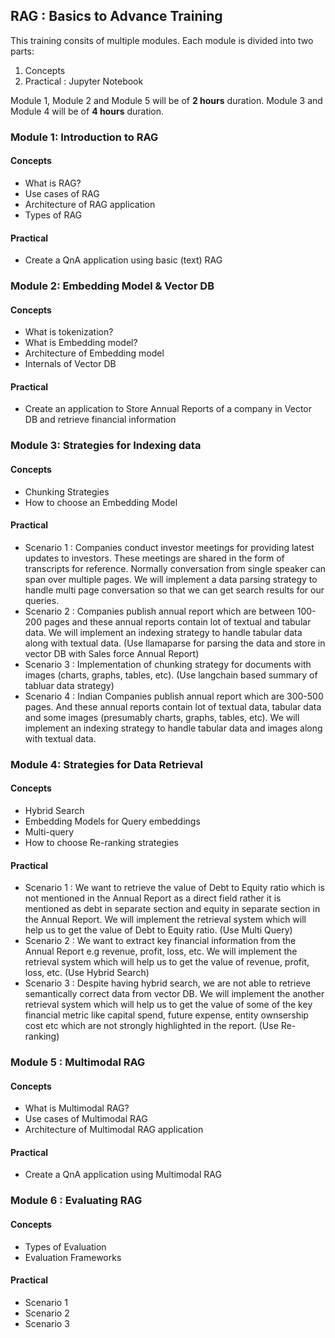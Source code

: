 ## RAG : Basics to Advance Training 

This training consits of multiple modules. Each module is divided into two parts: 

1. Concepts
2. Practical : Jupyter Notebook

Module 1, Module 2 and Module 5 will be of **2 hours** duration.
Module 3 and Module 4 will be of **4 hours** duration.

### Module 1: Introduction to RAG

#### Concepts

* What is RAG?
* Use cases of RAG
* Architecture of RAG application
* Types of RAG

#### Practical

* Create a QnA application using basic (text) RAG


### Module 2: Embedding Model & Vector DB

#### Concepts

* What is tokenization?
* What is Embedding model?
* Architecture of Embedding model
* Internals of Vector DB

#### Practical

* Create an application to Store Annual Reports of a company in Vector DB and retrieve financial information


### Module 3: Strategies for Indexing data

#### Concepts

* Chunking Strategies
* How to choose an Embedding Model

#### Practical

* Scenario 1 : Companies conduct investor meetings for providing latest updates to investors. These meetings are shared in the form of transcripts for reference. Normally conversation from single speaker can span over multiple pages. We will implement a data parsing strategy to handle multi page conversation so that we can get search results for our queries. 
* Scenario 2 : Companies publish annual report which are between 100-200 pages and these annual reports contain lot of textual and tabular data. We will implement an indexing strategy to handle tabular data along with textual data. (Use llamaparse for parsing the data and store in vector DB with Sales force Annual Report)
* Scenario 3 : Implementation of chunking strategy for documents with images (charts, graphs, tables, etc).  (Use langchain based summary of tabluar data strategy)
* Scenario 4 : Indian Companies publish annual report which are 300-500 pages. And these annual reports contain lot of textual data, tabular data and some images (presumably charts, graphs, tables, etc). We will implement an indexing strategy to handle tabular data and images along with textual data.

### Module 4: Strategies for Data Retrieval 

#### Concepts

* Hybrid Search
* Embedding Models for Query embeddings
* Multi-query
* How to choose Re-ranking strategies

#### Practical

* Scenario 1 : We want to retrieve the value of Debt to Equity ratio which is not mentioned in the Annual Report as a direct field rather it is mentioned as debt in separate section and equity in separate section in the Annual Report. We will implement the retrieval system which will help us to get the value of Debt to Equity ratio. (Use Multi Query)
* Scenario 2 : We want to extract key financial information from the Annual Report e.g revenue, profit, loss, etc. We will implement the retrieval system which will help us to get the value of revenue, profit, loss, etc. (Use Hybrid Search)
* Scenario 3 : Despite having hybrid search, we are not able to retrieve semantically correct data from vector DB. We will implement the another retrieval system which will help us to get the value of some of the key financial metric like capital spend, future expense, entity ownsership cost etc which are not strongly highlighted in the report. (Use Re-ranking)


### Module 5 : Multimodal RAG

#### Concepts

* What is Multimodal RAG?
* Use cases of Multimodal RAG
* Architecture of Multimodal RAG application


#### Practical

* Create a QnA application using Multimodal RAG


### Module 6 : Evaluating RAG

#### Concepts

* Types of Evaluation
* Evaluation Frameworks

#### Practical

* Scenario 1
* Scenario 2
* Scenario 3




